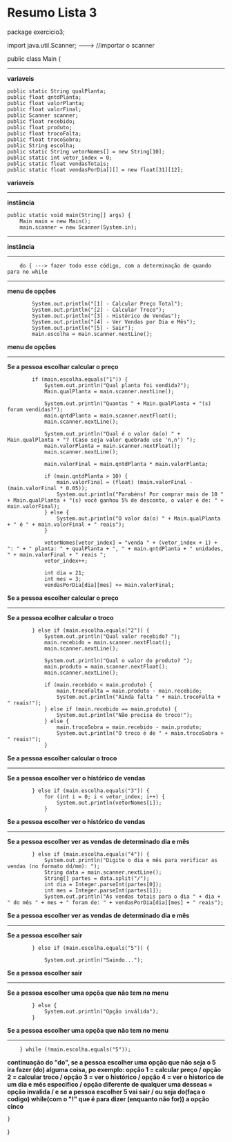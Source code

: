 # Resumo Lista 3

package exercicio3;

import java.util.Scanner; ---> //importar o scanner

public class Main {

---

**variaveis**

    public static String qualPlanta;
    public float qntdPlanta;
    public float valorPlanta;
    public float valorFinal;
    public Scanner scanner;
    public float recebido;
    public float produto;
    public float trocoFalta;
    public float trocoSobra;
    public String escolha;
    public static String vetorNomes[] = new String[10];
    public static int vetor_index = 0;
    public static float vendasTotais;
    public static float vendasPorDia[][] = new float[31][12];

**variaveis**

---
  
**instância**

    public static void main(String[] args) {
        Main main = new Main();
        main.scanner = new Scanner(System.in);
---

**instância**

---

        do { ---> fazer todo esse código, com a determinação de quando para no while
---

**menu de opções**

            System.out.println("[1] - Calcular Preço Total");
            System.out.println("[2] - Calcular Troco");
            System.out.println("[3] - Histórico de Vendas");
            System.out.println("[4] - Ver Vendas por Dia e Mês");
            System.out.println("[5] - Sair");
            main.escolha = main.scanner.nextLine();

**menu de opções**

---

**Se a pessoa escolhar calcular o preço**

            if (main.escolha.equals("1")) {
                System.out.println("Qual planta foi vendida?");
                Main.qualPlanta = main.scanner.nextLine();

                System.out.println("Quantas " + Main.qualPlanta + "(s) foram vendidas?");
                main.qntdPlanta = main.scanner.nextFloat();
                main.scanner.nextLine();

                System.out.println("Qual é o valor da(o) " + Main.qualPlanta + "? (Caso seja valor quebrado use 'n,n') ");
                main.valorPlanta = main.scanner.nextFloat();
                main.scanner.nextLine();

                main.valorFinal = main.qntdPlanta * main.valorPlanta;

                if (main.qntdPlanta > 10) {
                    main.valorFinal = (float) (main.valorFinal - (main.valorFinal * 0.05));
                    System.out.println("Parabéns! Por comprar mais de 10 " + Main.qualPlanta + "(s) você ganhou 5% de desconto, o valor é de: " + main.valorFinal);
                } else {
                    System.out.println("O valor da(o) " + Main.qualPlanta + " é " + main.valorFinal + " reais");
                }

                vetorNomes[vetor_index] = "venda " + (vetor_index + 1) + ": " + " planta: " + qualPlanta + ", " + main.qntdPlanta + " unidades, " + main.valorFinal + " reais ";
                vetor_index++;

                int dia = 21;
                int mes = 3; 
                vendasPorDia[dia][mes] += main.valorFinal;

**Se a pessoa escolher calcular o preço**

---

**Se a pessoa ecolher calcular o troco**

            } else if (main.escolha.equals("2")) {
                System.out.println("Qual valor recebido? ");
                main.recebido = main.scanner.nextFloat();
                main.scanner.nextLine();

                System.out.println("Qual o valor do produto? ");
                main.produto = main.scanner.nextFloat();
                main.scanner.nextLine();

                if (main.recebido < main.produto) {
                    main.trocoFalta = main.produto - main.recebido;
                    System.out.println("Ainda falta " + main.trocoFalta + " reais!");
                } else if (main.recebido == main.produto) {
                    System.out.println("Não precisa de troco!");
                } else {
                    main.trocoSobra = main.recebido - main.produto;
                    System.out.println("O troco é de " + main.trocoSobra + " reais!");
                }
**Se a pessoa escolher calcular o troco**

---

**Se a pessoa escolher ver o histórico de vendas**

            } else if (main.escolha.equals("3")) {
                for (int i = 0; i < vetor_index; i++) {
                    System.out.println(vetorNomes[i]);
                }

**Se a pessoa escolher ver o histórico de vendas**

---

**Se a pessoa escolher ver as vendas de determinado dia e mês**


            } else if (main.escolha.equals("4")) {
                System.out.println("Digite o dia e mês para verificar as vendas (no formato dd/mm): ");
                String data = main.scanner.nextLine();
                String[] partes = data.split("/");
                int dia = Integer.parseInt(partes[0]);
                int mes = Integer.parseInt(partes[1]);
                System.out.println("As vendas totais para o dia " + dia + " do mês " + mes + " foram de: " + vendasPorDia[dia][mes] + " reais");

**Se a pessoa escolher ver as vendas de determinado dia e mês**

---

**Se a pessoa escolher sair**

            } else if (main.escolha.equals("5")) {

                System.out.println("Saindo...");
**Se a pessoa escolher sair**

---

**Se a pessoa escolher uma opçõa que não tem no menu**

            } else {
                System.out.println("Opção inválida");
            }
**Se a pessoa escolher uma opçõa que não tem no menu**

---
        } while (!main.escolha.equals("5")); 
        
**continuação do "do", se a pessoa escolher uma opção que não seja o 5 ira fazer (do) alguma coisa, po exemplo: opção 1 = calcular preço / opção 2 = calcular troco / opção 3 = ver o histórico / opção 4 = ver o historico de um dia e mês especifico / opção diferente de qualquer uma desseas = opção invalida / e se a pessoa escolher 5 vai sair / ou seja do(faça o codigo) while(com o "!" que é para dizer (enquanto não for)) a opção  cinco**

    }
}
